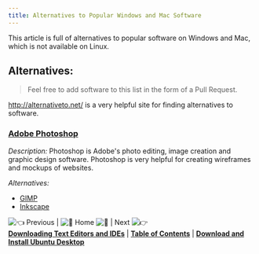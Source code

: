 ```yaml
---
title: Alternatives to Popular Windows and Mac Software
---
```

This article is full of alternatives to popular software on Windows and Mac, which is not available on Linux.

## Alternatives:

> Feel free to add software to this list in the form of a Pull Request.

<a href='http://alternativeto.net/' target='_blank' rel='nofollow'>http://alternativeto.net/</a> is a very helpful site for finding alternatives to software.

### <a href='http://www.adobe.com/products/photoshop' target='_blank' rel='nofollow'>Adobe Photoshop</a>

_Description:_ Photoshop is Adobe's photo editing, image creation and graphic design software. Photoshop is very helpful for creating wireframes and mockups of websites.

_Alternatives:_

*   <a href='https://www.gimp.org/' target='_blank' rel='nofollow'>GIMP</a>
*   <a href='https://inkscape.org' target='_blank' rel='nofollow'>Inkscape</a>

![:point_left:](//forum.freecodecamp.com/images/emoji/emoji_one/point_left.png?v=2 ":point_left:") Previous | ![:book:](//forum.freecodecamp.com/images/emoji/emoji_one/book.png?v=2 ":book:") Home ![:book:](//forum.freecodecamp.com/images/emoji/emoji_one/book.png?v=2 ":book:") | Next ![:point_right:](//forum.freecodecamp.com/images/emoji/emoji_one/point_right.png?v=2 ":point_right:")  
[**Downloading Text Editors and IDEs**](//forum.freecodecamp.com/t/downloading-text-editors-and-ides/18384) | [**Table of Contents**](//forum.freecodecamp.com/t/setting-up-ubuntu-for-programming/18388) | [**Download and Install Ubuntu Desktop**](//forum.freecodecamp.com/t/download-and-install-ubuntu-desktop/18383)